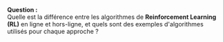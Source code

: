 **Question :**  
Quelle est la différence entre les algorithmes de **Reinforcement Learning (RL)** en ligne et hors-ligne, et quels sont des exemples d'algorithmes utilisés pour chaque approche ?
